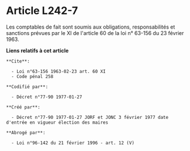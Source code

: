 # Article L242-7

Les comptables de fait sont soumis aux obligations, responsabilités et sanctions prévues par le XI de l'article 60 de la loi
n° 63-156 du 23 février 1963.

**Liens relatifs à cet article**

	**Cite**:

	  - Loi n°63-156 1963-02-23 art. 60 XI
	  - Code pénal 258

	**Codifié par**:

	  - Décret n°77-90 1977-01-27

	**Créé par**:

	  - Décret n°77-90 1977-01-27 JORF et JONC 3 février 1977 date d'entrée en vigueur élection des maires

	**Abrogé par**:

	  - Loi n°96-142 du 21 février 1996 - art. 12 (V)
